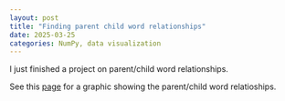 ```yaml
---
layout: post
title: "Finding parent child word relationships"
date: 2025-03-25
categories: NumPy, data visualization
---
```


I just finished a project on parent/child word relationships. 

See this [page](/media/word_group_grid.html) for a graphic showing the parent/child word relatioships.
